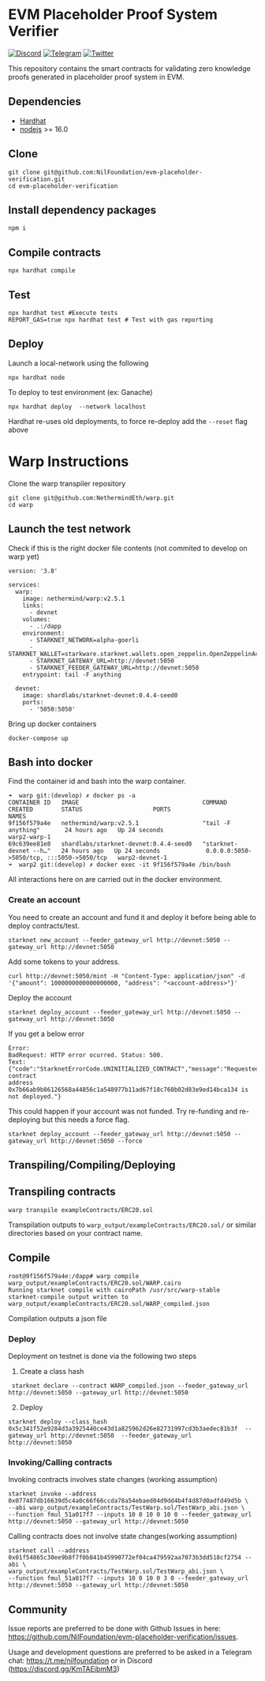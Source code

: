 # EVM Placeholder Proof System Verifier 

[![Discord](https://img.shields.io/discord/969303013749579846.svg?logo=discord&style=flat-square)](https://discord.gg/KmTAEjbmM3)
[![Telegram](https://img.shields.io/badge/Telegram-2CA5E0?style=flat-square&logo=telegram&logoColor=dark)](https://t.me/nilfoundation)
[![Twitter](https://img.shields.io/twitter/follow/nil_foundation)](https://twitter.com/nil_foundation)

This repository contains the smart contracts for validating zero knowledge proofs 
generated in placeholder proof system in EVM. 

## Dependencies

- [Hardhat](https://hardhat.org/)
- [nodejs](https://nodejs.org/en/) >= 16.0


## Clone
```
git clone git@github.com:NilFoundation/evm-placeholder-verification.git
cd evm-placeholder-verification
```

## Install dependency packages
```
npm i
```

## Compile contracts
```
npx hardhat compile
```

## Test
```
npx hardhat test #Execute tests
REPORT_GAS=true npx hardhat test # Test with gas reporting
```

## Deploy

Launch a local-network using the following
```
npx hardhat node
```

To deploy to test environment (ex: Ganache)
```
npx hardhat deploy  --network localhost 
```

Hardhat re-uses old deployments, to force re-deploy add the `--reset` flag above


# Warp Instructions

Clone the warp transpiler repository
```
git clone git@github.com:NethermindEth/warp.git
cd warp
```

## Launch the test network

Check if this is the right docker file contents (not commited to develop on warp yet)

```
version: '3.8'

services:
  warp:
    image: nethermind/warp:v2.5.1
    links:
      - devnet
    volumes:
      - .:/dapp
    environment:
      - STARKNET_NETWORK=alpha-goerli
      - STARKNET_WALLET=starkware.starknet.wallets.open_zeppelin.OpenZeppelinAccount
      - STARKNET_GATEWAY_URL=http://devnet:5050
      - STARKNET_FEEDER_GATEWAY_URL=http://devnet:5050
    entrypoint: tail -F anything

  devnet:
    image: shardlabs/starknet-devnet:0.4.4-seed0
    ports:
      - '5050:5050'
```

Bring up docker containers

```
docker-compose up
```

## Bash into docker
Find the container id and bash into the warp container.

```shell
➜  warp git:(develop) ✗ docker ps -a
CONTAINER ID   IMAGE                                   COMMAND                  CREATED        STATUS                    PORTS                                       NAMES
9f156f579a4e   nethermind/warp:v2.5.1                  "tail -F anything"       24 hours ago   Up 24 seconds                                                         warp2-warp-1
69c639ee81e8   shardlabs/starknet-devnet:0.4.4-seed0   "starknet-devnet --h…"   24 hours ago   Up 24 seconds             0.0.0.0:5050->5050/tcp, :::5050->5050/tcp   warp2-devnet-1
➜  warp2 git:(develop) ✗ docker exec -it 9f156f579a4e /bin/bash
```

All interactions here on are carried out in the docker environment.

### Create an account

You need to create an account and fund it and deploy it before being able to deploy contracts/test.

```
starknet new_account --feeder_gateway_url http://devnet:5050 --gateway_url http://devnet:5050
```

Add some tokens to your address.
```
curl http://devnet:5050/mint -H "Content-Type: application/json" -d '{"amount": 1000000000000000000, "address": "<account-address>"}'
```

Deploy the account

```
starknet deploy_account --feeder_gateway_url http://devnet:5050 --gateway_url http://devnet:5050
```

If you get a below error

```
Error: 
BadRequest: HTTP error ocurred. Status: 500. 
Text: {"code":"StarknetErrorCode.UNINITIALIZED_CONTRACT","message":"Requested contract 
address 0x7b66ab9b86126568a44856c1a548977b11ad67f18c760b02d83e9ed14bca134 is not deployed."}
```

This could happen if your account was not funded. Try re-funding and re-deploying but this needs
a force flag.

```
starknet deploy_account --feeder_gateway_url http://devnet:5050 --gateway_url http://devnet:5050 --force
```


## Transpiling/Compiling/Deploying

## Transpiling contracts

```
warp transpile exampleContracts/ERC20.sol
```

Transpilation outputs to `warp_output/exampleContracts/ERC20.sol/` or similar directories based on
your contract name.

## Compile

```
root@9f156f579a4e:/dapp# warp compile warp_output/exampleContracts/ERC20.sol/WARP.cairo
Running starknet compile with cairoPath /usr/src/warp-stable
starknet-compile output written to warp_output/exampleContracts/ERC20.sol/WARP_compiled.json
```

Compilation outputs a json file

### Deploy

Deployment on testnet is done via the following two steps

1. Create a class hash
```
 starknet declare --contract WARP_compiled.json --feeder_gateway_url http://devnet:5050 --gateway_url http://devnet:5050
```

2. Deploy
```
starknet deploy --class_hash 0x5c341f52e9284d3a3925440ce43d1a825962d26e82731997cd3b3aedec81b3f  --gateway_url http://devnet:5050  --feeder_gateway_url http://devnet:5050
```

### Invoking/Calling contracts

Invoking contracts involves state changes (working assumption)

```
starknet invoke --address 0x077487db16639d5c4a0c66f66ccda78a54ebaed04d9dd4b4f4d87d0adfd49d5b \
--abi warp_output/exampleContracts/TestWarp.sol/TestWarp_abi.json \
--function fmul_51a017f7 --inputs 10 0 10 0 10 0 --feeder_gateway_url http://devnet:5050 --gateway_url http://devnet:5050
```


Calling contracts does not involve state changes(working assumption)
```
starknet call --address 0x01f54865c30ee9b8f7f0b841b45990772ef04ca479592aa7073b3dd518cf2754 --abi \
warp_output/exampleContracts/TestWarp.sol/TestWarp_abi.json \
--function fmul_51a017f7 --inputs 10 0 10 0 3 0 --feeder_gateway_url http://devnet:5050 --gateway_url http://devnet:5050
```




## Community

Issue reports are preferred to be done with Github Issues in here: https://github.com/NilFoundation/evm-placeholder-verification/issues.

Usage and development questions are preferred to be asked in a Telegram chat: https://t.me/nilfoundation or in Discord (https://discord.gg/KmTAEjbmM3)